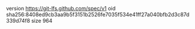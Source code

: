 version https://git-lfs.github.com/spec/v1
oid sha256:8408ed9cb3aa9b5f3151b2526fe7035f534e41ff27a040bfb2d3c87d339d74f8
size 964

